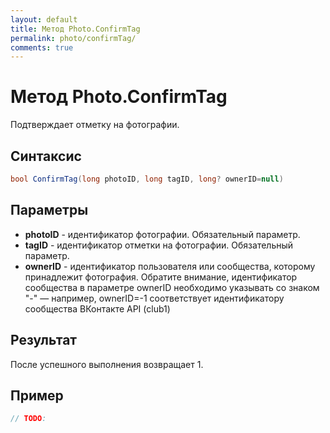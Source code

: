 ```yaml
---
layout: default
title: Метод Photo.ConfirmTag
permalink: photo/confirmTag/
comments: true
---
```

# Метод Photo.ConfirmTag
Подтверждает отметку на фотографии.

## Синтаксис
```csharp
bool ConfirmTag(long photoID, long tagID, long? ownerID=null)
```

## Параметры
+ **photoID** - идентификатор фотографии. Oбязательный параметр.
+ **tagID** - идентификатор отметки на фотографии. Oбязательный параметр.
+ **ownerID** - идентификатор пользователя или сообщества, которому принадлежит фотография. Обратите внимание, идентификатор сообщества в параметре ownerID необходимо указывать со знаком "-" — например, ownerID=-1 соответствует идентификатору сообщества ВКонтакте API (club1)

## Результат
После успешного выполнения возвращает 1.

## Пример
```csharp
// TODO:
```
